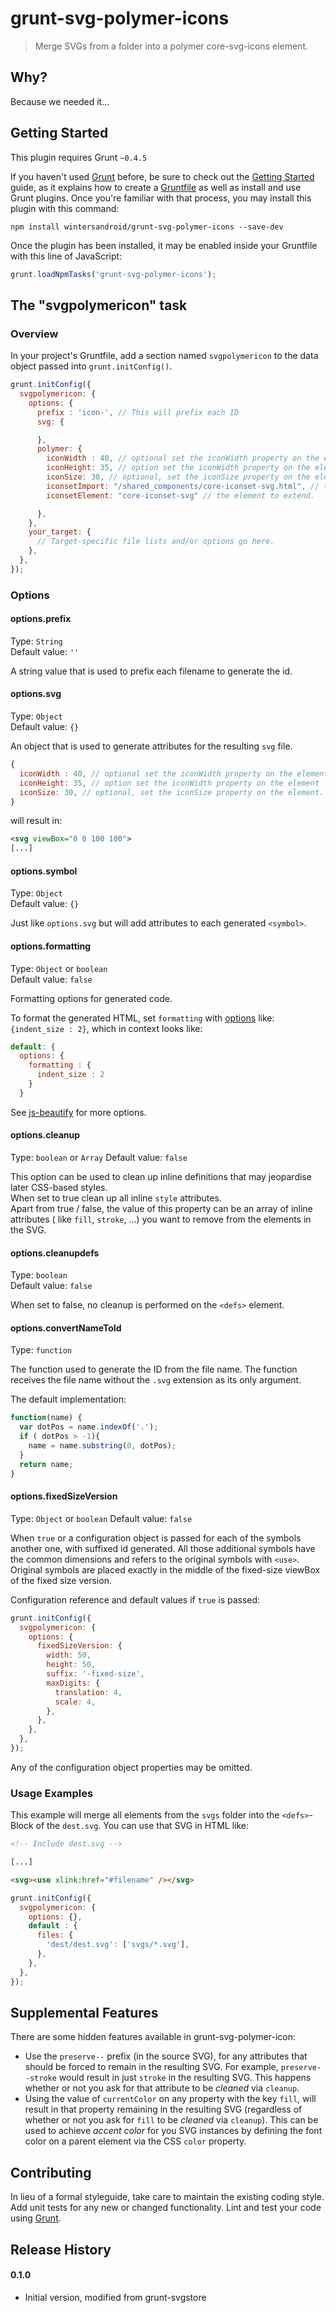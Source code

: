 # grunt-svg-polymer-icons

> Merge SVGs from a folder into a polymer core-svg-icons element.

## Why?
Because we needed it...

## Getting Started
This plugin requires Grunt `~0.4.5`

If you haven't used [Grunt](http://gruntjs.com/) before, be sure to check out the [Getting Started](http://gruntjs.com/getting-started) guide, as it explains how to create a [Gruntfile](http://gruntjs.com/sample-gruntfile) as well as install and use Grunt plugins. Once you're familiar with that process, you may install this plugin with this command:

```shell
npm install wintersandroid/grunt-svg-polymer-icons --save-dev
```

Once the plugin has been installed, it may be enabled inside your Gruntfile with this line of JavaScript:

```js
grunt.loadNpmTasks('grunt-svg-polymer-icons');
```



## The "svgpolymericon" task

### Overview
In your project's Gruntfile, add a section named `svgpolymericon` to the data object passed into `grunt.initConfig()`.

```js
grunt.initConfig({
  svgpolymericon: {
    options: {
      prefix : 'icon-', // This will prefix each ID
      svg: {

      },
      polymer: {
        iconWidth : 40, // optional set the iconWidth property on the element.
        iconHeight: 35, // option set the iconWidth property on the element.
        iconSize: 30, // optional, set the iconSize property on the element.
        iconsetImport: "/shared_components/core-iconset-svg.html", // the iconset import
        iconsetElement: "core-iconset-svg" // the element to extend.

      },
    },
    your_target: {
      // Target-specific file lists and/or options go here.
    },
  },
});
```

### Options

#### options.prefix
Type: `String`  
Default value: `''`  

A string value that is used to prefix each filename to generate the id.

#### options.svg
Type: `Object`  
Default value: `{}`  

An object that is used to generate attributes for the resulting `svg` file.
```js
{
  iconWidth : 40, // optional set the iconWidth property on the element
  iconHeight: 35, // option set the iconWidth property on the element
  iconSize: 30, // optional, set the iconSize property on the element.
}
```
will result in:

```svg
<svg viewBox="0 0 100 100">
[...]
```

#### options.symbol
Type: `Object`  
Default value: `{}`  

Just like `options.svg` but will add attributes to each generated `<symbol>`.

#### options.formatting
Type: `Object` or `boolean`  
Default value: `false`  

Formatting options for generated code.

To format the generated HTML, set `formatting` with [options](https://github.com/einars/js-beautify#options) like: `{indent_size : 2}`, which in context looks like:

```js
default: {
  options: {
    formatting : {
      indent_size : 2
    }
  }
```
See [js-beautify](https://github.com/einars/js-beautify) for more options.


#### options.cleanup
Type: `boolean`  or `Array`
Default value: `false`  

This option can be used to clean up inline definitions that may jeopardise later CSS-based styles.  
When set to true clean up all inline `style` attributes.  
Apart from true / false, the value of this property can be an array of inline attributes ( like `fill`, `stroke`, ...) you want to remove from the elements in the SVG.

#### options.cleanupdefs
Type: `boolean`  
Default value: `false`  

When set to false, no cleanup is performed on the `<defs>` element.

#### options.convertNameToId
Type: `function`

The function used to generate the ID from the file name. The function receives the file name without the `.svg` extension as its only argument.

The default implementation:
```js
function(name) {
  var dotPos = name.indexOf('.');
  if ( dotPos > -1){
    name = name.substring(0, dotPos);
  }
  return name;
}
```

#### options.fixedSizeVersion
Type: `Object` or `boolean`
Default value: `false`

When `true` or a configuration object is passed for each of the symbols another one, with suffixed id generated.
All those additional symbols have the common dimensions and refers to the original symbols with `<use>`.
Original symbols are placed exactly in the middle of the fixed-size viewBox of the fixed size version.

Configuration reference and default values if `true` is passed:
```js
grunt.initConfig({
  svgpolymericon: {
    options: {
      fixedSizeVersion: {
        width: 50,
        height: 50,
        suffix: '-fixed-size',
        maxDigits: {
          translation: 4,
          scale: 4,
        },
      },
    },
  },
});
```

Any of the configuration object properties may be omitted.

### Usage Examples

This example will merge all elements from the `svgs` folder into the `<defs>`-Block of the `dest.svg`. You can use that SVG in HTML like:

```html
<!-- Include dest.svg -->

[...]

<svg><use xlink:href="#filename" /></svg>
````

```js
grunt.initConfig({
  svgpolymericon: {
    options: {},
    default : {
      files: {
        'dest/dest.svg': ['svgs/*.svg'],
      },
    },
  },
});
```

## Supplemental Features

There are some hidden features available in grunt-svg-polymer-icon:

  * Use the `preserve--` prefix (in the source SVG), for any attributes that should be forced to remain in the resulting SVG. For example, `preserve--stroke` would result in just `stroke` in the resulting SVG. This happens whether or not you ask for that attribute to be *cleaned* via `cleanup`.
  * Using the value of `currentColor` on any property with the key `fill`, will result in that property remaining in the resulting SVG (regardless of whether or not you ask for `fill` to be *cleaned* via `cleanup`). This can be used to achieve *accent color* for you SVG instances by defining the font color on a parent element via the CSS `color` property.

## Contributing
In lieu of a formal styleguide, take care to maintain the existing coding style. Add unit tests for any new or changed functionality. Lint and test your code using [Grunt](http://gruntjs.com/).

## Release History

#### 0.1.0

  * Initial version, modified from grunt-svgstore
